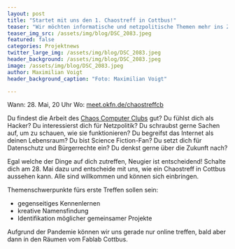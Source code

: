 ```yaml
---
layout: post
title: "Startet mit uns den 1. Chaostreff in Cottbus!"
teaser: "Wir möchten informatische und netzpolitische Themen mehr ins Zentrum rücken und starten am 28.5. einen CCC nahen Austausch."
teaser_img_src: /assets/img/blog/DSC_2083.jpeg
featured: false
categories: Projektnews
twitter_large_img: /assets/img/blog/DSC_2083.jpeg
header_background: /assets/img/blog/DSC_2083.jpeg
image: /assets/img/blog/DSC_2083.jpeg
author: Maximilian Voigt
header_background_caption: "Foto: Maximilian Voigt"

---
```


Wann: 28. Mai, 20 Uhr
Wo: [meet.okfn.de/chaostreffcb](https://meet.okfn.de/chaostreffcb)

Du findest die Arbeit des [Chaos Computer Clubs](https://www.ccc.de/) gut? Du fühlst dich als Hacker? Du interessierst dich für Netzpolitik? Du schraubst gerne Sachen auf, um zu schauen, wie sie funktionieren? Du begreifst das Internet als deinen Lebensraum? Du bist Science Fiction-Fan? Du setzt dich für Datenschutz und Bürgerrechte ein? Du denkst gerne über die Zukunft nach?

Egal welche der Dinge auf dich zutreffen, Neugier ist entscheidend! Schalte dich am 28. Mai dazu und entscheide mit uns, wie ein Chaostreff in Cottbus aussehen kann. Alle sind willkommen und können sich einbringen.

Themenschwerpunkte fürs erste Treffen sollen sein:
* gegenseitiges Kennenlernen
* kreative Namensfindung
* Identifikation möglicher gemeinsamer Projekte

Aufgrund der Pandemie können wir uns gerade nur online treffen, bald aber dann in den Räumen vom Fablab Cottbus.